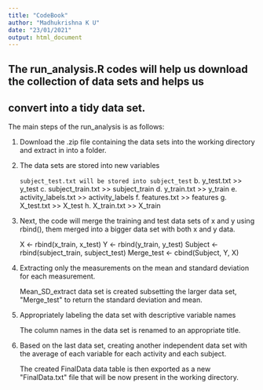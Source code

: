 ```yaml
---
title: "CodeBook"
author: "Madhukrishna K U"
date: "23/01/2021"
output: html_document
---
```



## The run_analysis.R codes will help us download the collection of data sets and helps us 
## convert into a tidy data set.

The main steps of the run_analysis is as follows:
  
    
  1. Download the .zip file containing the data sets into the working directory and extract in into a folder.
  


  2. The data sets are stored into new variables 
  
      ```subject_test.txt will be stored into subject_test```
      b. y_test.txt >> y_test
      c. subject_train.txt >> subject_train
      d. y_train.txt >> y_train
      e. activity_labels.txt >> activity_labels
      f. features.txt >> features
      g. X_test.txt >> X_test
      h. X_train.txt >> X_train
  
  
  3. Next, the code will merge the training and test data sets of x and y using rbind(), 
     them merged into a bigger data set with both x and y data.
     
      X <- rbind(x_train, x_test) 
      Y <- rbind(y_train, y_test)
      Subject <- rbind(subject_train, subject_test)
      Merge_test <- cbind(Subject, Y, X)
      
  4. Extracting only the measurements on the mean and standard deviation for each measurement.
      
      Mean_SD_extract data set is created subsetting the larger data set, "Merge_test"
      to return the standard deviation and mean.
  
  5. Appropriately labeling the data set with descriptive variable names 
    
      The column names in the data set is renamed to an appropriate title.
      
  6. Based on the last data set, creating another independent data set with the average of each variable for each activity and each subject.
      
      The created FinalData data table is then exported as a new  "FinalData.txt" file that will be now present in the working directory.
  
 
